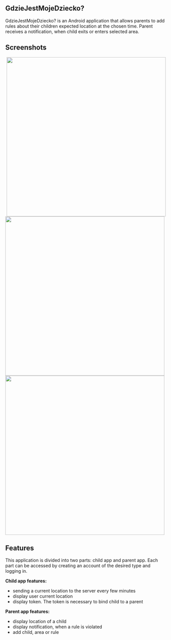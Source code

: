 ## GdzieJestMojeDziecko?
GdzieJestMojeDziecko? is an Android application that allows parents to add rules about their children expected location at the chosen time.
Parent receives a notification, when child exits or enters selected area.
## Screenshots
<img src="https://i.imgur.com/rCAUx6s.png" height="500" align="right">  <img src="https://i.imgur.com/poX6IlG.png" height="500" align="left"> <img src="https://i.imgur.com/T9PpllG.png" height="500">  

## Features
This application is divided into two parts: child app and parent app. Each part can be accessed by creating an account of the desired type and logging in.

**Child app features:**
 - sending a current location to the server every few minutes
 - display user current location
 - display token. The token is necessary to bind child to a parent
 
**Parent app features:**
  - display location of a child
  - display notification, when a rule is violated
  - add child, area or rule
